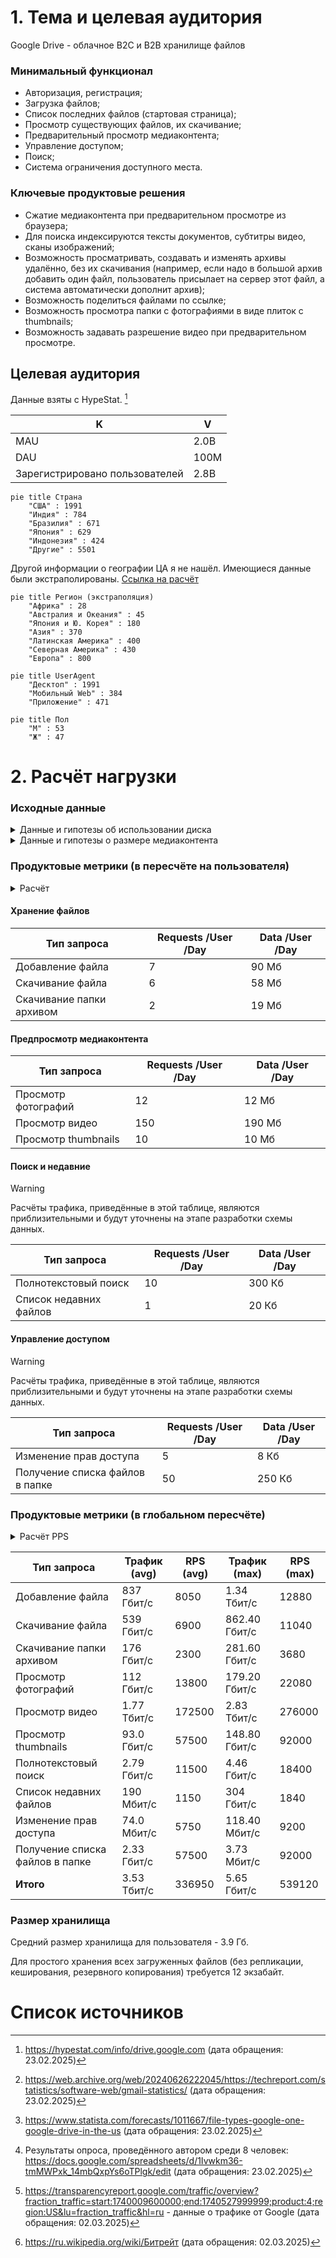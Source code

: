 # 1. Тема и целевая аудитория

Google Drive - облачное B2C и B2B хранилище файлов

### Минимальный функционал

- Авторизация, регистрация;
- Загрузка файлов;
- Список последних файлов (стартовая страница);
- Просмотр существующих файлов, их скачивание;
- Предварительный просмотр медиаконтента;
- Управление доступом;
- Поиск;
- Система ограничения доступного места.

### Ключевые продуктовые решения

- Сжатие медиаконтента при предварительном просмотре из браузера;
- Для поиска индексируются тексты документов, субтитры видео, сканы изображений;
- Возможность просматривать, создавать и изменять архивы удалённо, без их скачивания
  (например, если надо в большой архив добавить один файл, пользователь присылает
  на сервер этот файл, а система автоматически дополнит архив);
- Возможность поделиться файлами по ссылке;
- Возможность просмотра папки с фотографиями в виде плиток с thumbnails;
- Возможность задавать разрешение видео при предварительном просмотре.

## Целевая аудитория

Данные взяты с HypeStat. [^1]

| K                              | V    |
| ------------------------------ | ---- |
| MAU                            | 2.0B |
| DAU                            | 100M |
| Зарегистрировано пользователей | 2.8B |

```mermaid
pie title Страна
    "США" : 1991
    "Индия" : 784
    "Бразилия" : 671
    "Япония" : 629
    "Индонезия" : 424
    "Другие" : 5501
```

Другой информации о географии ЦА я не нашёл.
Имеющиеся данные были экстраполированы. [Ссылка на расчёт](calculations/regions.md)

```mermaid
pie title Регион (экстраполяция)
    "Африка" : 28
    "Австралия и Океания" : 45
    "Япония и Ю. Корея" : 180
    "Азия" : 370
    "Латинская Америка" : 400
    "Северная Америка" : 430
    "Европа" : 800
```

```mermaid
pie title UserAgent
    "Десктоп" : 1991
    "Мобильный Web" : 384
    "Приложение" : 471
```

```mermaid
pie title Пол
    "М" : 53
    "Ж" : 47
```

# 2. Расчёт нагрузки

### Исходные данные

<details>
<summary>Данные и гипотезы об использовании диска</summary>

Месячная аудитория - 2.0 B; Дневная аудитория - 100 M

В 2022 году на Google Drive было загружено 250 млрд файлов, или 3.4 эксабайт. [^2]

Следовательно, средний размер файла - 13.6 Мб.

64% опрошенных пользователей хранят на диске фотографии, 50% - документы, 44% - архивы, 35% - видео. [^3]

В среднем пользователь использует 3.9 гигабайт для хранения файлов. [^4]

Пиковый трафик составляет 160% от среднесуточного.[^5]

Предположим, что 30% от объёма входящего контента - это видео, 20% - фотографии,
20% - архивы, остальное - другие файлы, не предполагающие особых режимов
доступа.

Предположим, что средний пользователь за день:

- Смотрит 10 фотографий;
- Смотрит 10 минут видео;
- Открывает главную страницу диска с последними файлами 2 раза;
- Открывает директорию, где много фотографий и надо считать thumbnails, 1 раз;
- Скачивает 2% от имеющихся файлов;
- Скачивает 1 раз папку в виде архива (размер архива - 0.5% от имеющихся файлов);
- Загружает в облако 1% от того объёма файлов, которые он имеет;
- Удаляет 0.5% от имеющихся файлов;
- Делится по ссылке 2 элементами (файлами или папками);
- Делает 10 запросов по работе с архивами (например, добавление файла в архив,
  загрузка конкретного файла из архива, удаление файла из архива)

</details>

<details>
<summary>Данные и гипотезы о размере медиаконтента</summary>

Растровое изображение, снятое на камеру смартфона в формате JPEG, весит в среднем
4 Мб. При предпросмотре такого изображения через Web-интерфейс облака загружается
в среднем 1.2 Мб.

Видео, снятое на камеру смартфона, имеет битрейт порядка 24 Мбит/с.

Битрейт потоковой передачи видео: 2,5 Мбит/с - видео YouTube с разрешением
720p (с кодированием H.264)[^6]. Google Drive использует те же технологии для передачи
видео, что и YouTube. Средний размер пакета с сегментом видео - 1.5 Мб.

Один thumbnail фотографии занимает 50 Кб.

</details>

### Продуктовые метрики (в пересчёте на пользователя)

<details>
<summary>Расчёт</summary>

Все данные приведены в пересчёте на пользователя в день.

Просмотр 10 фотографий = 12 Мб

Просмотр 10 минут видео = 190 Мб

Просмотр 1000 thumbnails = 50 Мб

Скачивание файлов = 58 Мб

Скачивание папки архивом = 19 Мб

Загрузка файлов на облако = 90 Мб (исходя из того, что ежегодно загружается
)

</details>

#### Хранение файлов

| Тип запроса              | Requests /User /Day | Data /User /Day |
| ------------------------ | ------------------- | --------------- |
| Добавление файла         | 7                   | 90 Мб           |
| Скачивание файла         | 6                   | 58 Мб           |
| Скачивание папки архивом | 2                   | 19 Мб           |

#### Предпросмотр медиаконтента

| Тип запроса         | Requests /User /Day | Data /User /Day |
| ------------------- | ------------------- | --------------- |
| Просмотр фотографий | 12                  | 12 Мб           |
| Просмотр видео      | 150                 | 190 Мб          |
| Просмотр thumbnails | 10                  | 10 Мб           |

#### Поиск и недавние

> [!WARNING]
> Расчёты трафика, приведённые в этой таблице, являются приблизительными
> и будут уточнены на этапе разработки схемы данных.

| Тип запроса            | Requests /User /Day | Data /User /Day |
| ---------------------- | ------------------- | --------------- |
| Полнотекстовый поиск   | 10                  | 300 Кб          |
| Список недавних файлов | 1                   | 20 Кб           |

#### Управление доступом

> [!WARNING]
> Расчёты трафика, приведённые в этой таблице, являются приблизительными
> и будут уточнены на этапе разработки схемы данных.

| Тип запроса                     | Requests /User /Day | Data /User /Day |
| ------------------------------- | ------------------- | --------------- |
| Изменение прав доступа          | 5                   | 8 Кб            |
| Получение списка файлов в папке | 50                  | 250 Кб          |

### Продуктовые метрики (в глобальном пересчёте)

<details>
<summary>Расчёт PPS</summary>

$$P = \frac{T}{1500 байт} + R\cdot 1.2$$,

где $P$ - количество пакетов, $T$ - объём переданной информации, $R$ - количество запросов

</details>

| Тип запроса                     | Трафик (avg) | RPS (avg) | Трафик (max)  | RPS (max) |
| ------------------------------- | ------------ | --------- | ------------- | --------- |
| Добавление файла                | 837 Гбит/с   | 8050      | 1.34 Тбит/c   | 12880     |
| Скачивание файла                | 539 Гбит/с   | 6900      | 862.40 Гбит/с | 11040     |
| Скачивание папки архивом        | 176 Гбит/с   | 2300      | 281.60 Гбит/с | 3680      |
| Просмотр фотографий             | 112 Гбит/с   | 13800     | 179.20 Гбит/с | 22080     |
| Просмотр видео                  | 1.77 Тбит/с  | 172500    | 2.83 Тбит/c   | 276000    |
| Просмотр thumbnails             | 93.0 Гбит/с  | 57500     | 148.80 Гбит/с | 92000     |
| Полнотекстовый поиск            | 2.79 Гбит/с  | 11500     | 4.46 Гбит/с   | 18400     |
| Список недавних файлов          | 190 Мбит/с   | 1150      | 304 Гбит/с    | 1840      |
| Изменение прав доступа          | 74.0 Мбит/с  | 5750      | 118.40 Мбит/с | 9200      |
| Получение списка файлов в папке | 2.33 Гбит/с  | 57500     | 3.73 Мбит/с   | 92000     |
| **Итого**                       | 3.53 Тбит/с  | 336950    | 5.65 Гбит/с   | 539120    |

### Размер хранилища

Средний размер хранилища для пользователя - 3.9 Гб.

Для простого хранения всех загруженных файлов (без репликации, кеширования, резервного
копирования) требуется 12 экзабайт.

# Список источников

[^1]: https://hypestat.com/info/drive.google.com (дата обращения: 23.02.2025)
[^2]: https://web.archive.org/web/20240626222045/https://techreport.com/statistics/software-web/gmail-statistics/ (дата обращения: 23.02.2025)
[^3]: https://www.statista.com/forecasts/1011667/file-types-google-one-google-drive-in-the-us (дата обращения: 23.02.2025)
[^4]: Результаты опроса, проведённого автором среди 8 человек: https://docs.google.com/spreadsheets/d/1Ivwkm36-tmMWPxk_14mbQxpYs6oTPlgk/edit (дата обращения: 23.02.2025)
[^5]: https://transparencyreport.google.com/traffic/overview?fraction_traffic=start:1740009600000;end:1740527999999;product:4;region:US&lu=fraction_traffic&hl=ru - данные о трафике от Google (дата обращения: 02.03.2025)
[^6]: https://ru.wikipedia.org/wiki/Битрейт (дата обращения: 02.03.2025)
